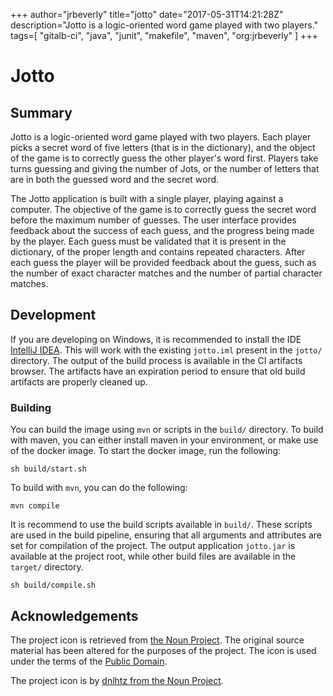 +++
author="jrbeverly"
title="jotto"
date="2017-05-31T14:21:28Z"
description="Jotto is a logic-oriented word game played with two players."
tags=[
  "gitalb-ci",
  "java",
  "junit",
  "makefile",
  "maven",
  "org:jrbeverly"
]
+++

# Jotto

## Summary

Jotto is a logic-oriented word game played with two players. Each player picks a secret word of five letters (that is in the dictionary), and the object of the game is to correctly guess the other player's word first. Players take turns guessing and giving the number of Jots, or the number of letters that are in both the guessed word and the secret word.

The Jotto application is built with a single player, playing against a computer.  The objective of the game is to correctly guess the secret word before the maximum number of guesses.  The user interface provides feedback about the success of each guess, and the progress being made by the player.  Each guess must be validated that it is present in the dictionary, of the proper length and contains repeated characters.  After each guess the player will be provided feedback about the guess, such as the number of exact character matches and the number of partial character matches.

## Development

If you are developing on Windows, it is recommended to install the IDE [IntelliJ IDEA](https://www.jetbrains.com/idea/).  This will work with the existing `jotto.iml` present in the `jotto/` directory. The output of the build process is available in the CI artifacts browser.  The artifacts have an expiration period to ensure that old build artifacts are properly cleaned up.

### Building

You can build the image using `mvn` or scripts in the `build/` directory.  To build with maven, you can either install maven in your environment, or make use of the docker image.  To start the docker image, run the following:

```console
sh build/start.sh
```

To build with `mvn`, you can do the following: 

```console
mvn compile
```

It is recommend to use the build scripts available in `build/`.   These scripts are used in the build pipeline, ensuring that all arguments and attributes are set for compilation of the project.  The output application `jotto.jar` is available at the project root, while other build files are available in the `target/` directory.

```console
sh build/compile.sh
```

## Acknowledgements

The project icon is retrieved from [the Noun Project](docs/icon/icon.json). The original source material has been altered for the purposes of the project. The icon is used under the terms of the [Public Domain](https://creativecommons.org/publicdomain/zero/1.0/).

The project icon is by [dnlhtz from the Noun Project](https://thenounproject.com/term/puzzle/8652/).